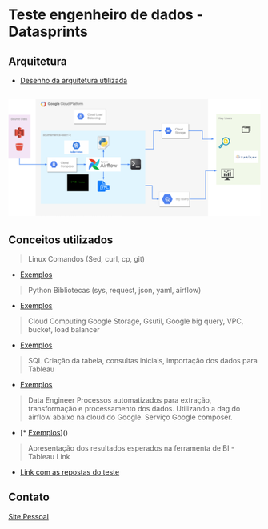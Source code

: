 # Teste engenheiro de dados -  Datasprints


## Arquitetura

* [Desenho da arquitetura utilizada](https://github.com/lopesdiego12/Datasprints/blob/master/Architecture/DataSprints%20Architecture.pdf)

![image](https://raw.githubusercontent.com/lopesdiego12/Datasprints/master/DataSprints%20Architecture.png)
---

## Conceitos utilizados

>Linux
Comandos (Sed, curl, cp, git)

* [Exemplos](https://raw.githubusercontent.com/lopesdiego12/Datasprints/master/Composer/Airflow/Dags/Config/DataSprints.yml)

>Python 
Bibliotecas (sys, request, json, yaml, airflow)

* [Exemplos]()

>Cloud Computing
Google Storage, Gsutil, Google big query, VPC, bucket, load balancer

* [Exemplos]()

>SQL
Criação da tabela, consultas iniciais, importação dos dados para Tableau

* [Exemplos]()

>Data Engineer
Processos automatizados para extração, transformação e processamento dos dados. Utilizando a dag do airflow abaixo na cloud do Google. Serviço Google composer.

* [* [Exemplos]()]()


>Apresentação dos resultados esperados na ferramenta de BI - Tableau
Link

* [Link com as repostas do teste]()




## Contato
[Site Pessoal](http://lopesdiego12.github.io/portfolio)
